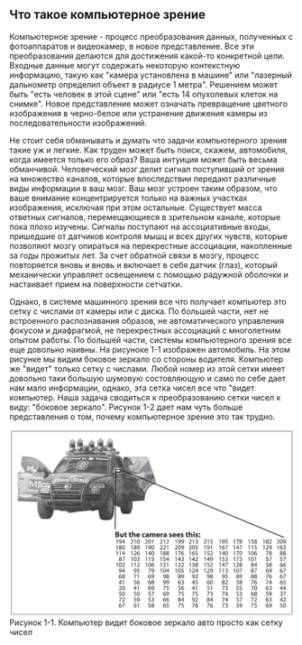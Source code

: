 ## Что такое компьютерное зрение

Компьютерное зрение - процесс преобразования данных, полученных с фотоаппаратов и видеокамер, в новое представление. Все эти преобразования делаются для достижения какой-то конкретной цели. Входные данные могут содержать некоторую контекстную информацию, такую как "камера установлена в машине" или "лазерный дальнометр определил объект в радиусе 1 метра". Решением может быть "есть человек в этой сцене" или "есть 14 опухолевых клеток на снимке". Новое представление может означать превращение цветного изображения в черно-белое или устранение движения камеры из последовательности изображений.

Не стоит себя обманывать и думать что задачи компьютерного зрения такие уж и легкие. Как труден может быть поиск, скажем, автомобиля, когда имеется только его образ? Ваша интуиция может быть весьма обманчивой. Человеческий мозг делит сигнал поступивший от зрения на множество каналов, которые впоследствии передают различные виды информации в ваш мозг. Ваш мозг устроен таким образом, что ваше внимание концентрируется только на важных участках изображения, исключая при этом остальные. Существует масса ответных сигналов, перемещающиеся в зрительном канале, которые пока плохо изучены. Сигналы поступают на ассоциативные входы, пришедшие от датчиков контроля мышц и всех других чувств, которые позволяют мозгу опираться на перекрестные ассоциации, накопленные за годы прожитых лет. За счет обратной связи в мозгу, процесс повторяется вновь и вновь и включает в себя датчик (глаз), который механически управляет освещением с помощью радужной оболочки и настаивает прием на поверхности сетчатки.

Однако, в системе машинного зрения все что получает компьютер это сетку с числами от камеры или с диска. По большей части, нет не встроенного распознавания образов, не автоматического управления фокусом и диафрагмой, не перекрестных ассоциаций с многолетним опытом работы. По большей части, системы компьютерного зрения все еще довольно наивны. На рисуноке 1-1 изображен автомобиль. На этом рисунке мы видим боковое зеркало со стороны водителя. Компьютер же "видет" только сетку с числами. Любой номер из этой сетки имеет довольно таки большую шумовую состовляющую и само по себе дает нам мало информации, однако, эта сетка чисел все что "видет компьютер. Наша задача сводиться к преобразованию сетки чисел к виду: "боковое зеркало". Рисунок 1-2 дает нам чуть больше представления о том, почему компьютерное зрение это так трудно.

![Рисунок 1-1 не найден](Pic_1_1.jpg)
Рисунок 1-1. Компьютер видит боковое зеркало авто просто как сетку чисел